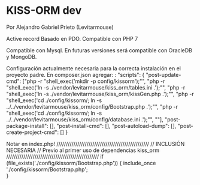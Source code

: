 # KISS-ORM dev
Por Alejandro Gabriel Prieto (Levitarmouse)

Active record Basado en PDO. Compatible con PHP 7

Compatible con Mysql.
En futuras versiones será compatible con OracleDB y MongoDB.

Configuración actualmente necesaria para la correcta instalación en el proyecto padre.
En composer.json agregar:
:
    "scripts": {
        "post-update-cmd":  ["php -r \"shell_exec('mkdir -p config/kissorm');\"",
                             "php -r \"shell_exec('ln -s ./vendor/levitarmouse/kiss_orm/tables.ini .');\"",
                             "php -r \"shell_exec('ln -s ./vendor/levitarmouse/kiss_orm/kissGen.php .');\"",
                             "php -r \"shell_exec('cd ./config/kissorm/; ln -s ../../vendor/levitarmouse/kiss_orm/config/Bootstrap.php .');\"",
                             "php -r \"shell_exec('cd ./config/kissorm/; ln -s ../../vendor/levitarmouse/kiss_orm/config/database.ini .');\"",
                             ""],
        "post-package-install": [],
        "post-install-cmd": [],
        "post-autoload-dump": [],
        "post-create-project-cmd": []
    }

Notar en index.php!
/////////////////////////////////////////////////
// INCLUSIÓN NECESARIA 
// Previo al primer uso de dependencias kiss_orm
/////////////////////////////////////////////////
if (file_exists('./config/kissorm/Bootstrap.php')) {
    include_once './config/kissorm/Bootstrap.php';    
}